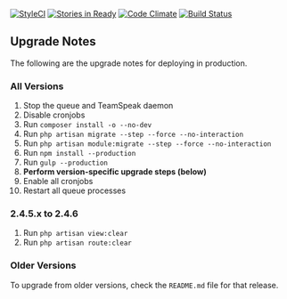 [![StyleCI](https://styleci.io/repos/75443611/shield?branch=development&style=flat)](https://styleci.io/repos/75443611)
[![Stories in Ready](https://badge.waffle.io/VATSIM-UK/core.png?label=ready&title=Ready)](http://waffle.io/VATSIM-UK/core)
[![Code Climate](https://codeclimate.com/github/VATSIM-UK/core/badges/gpa.svg)](https://codeclimate.com/github/VATSIM-UK/core)
[![Build Status](https://travis-ci.org/VATSIM-UK/core.svg?branch=production)](https://travis-ci.org/VATSIM-UK/core)

## Upgrade Notes

The following are the upgrade notes for deploying in production.

### All Versions
1. Stop the queue and TeamSpeak daemon
2. Disable cronjobs
3. Run `composer install -o --no-dev`
4. Run `php artisan migrate --step --force --no-interaction`
5. Run `php artisan module:migrate --step --force --no-interaction`
6. Run `npm install --production`
7. Run `gulp --production`
8. **Perform version-specific upgrade steps (below)**
9. Enable all cronjobs
10. Restart all queue processes

### 2.4.5.x to 2.4.6
1. Run `php artisan view:clear`
2. Run `php artisan route:clear`

### Older Versions

To upgrade from older versions, check the `README.md` file for that release.
